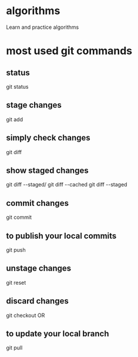 # algorithms
Learn and practice algorithms

# most used git commands
## status
git status

## stage changes
git add <filename>

## simply check changes
git diff <filename>

## show staged changes
git diff --staged/ git diff --cached
git diff --staged <filename>

## commit changes
git commit

## to publish your local commits
git push

## unstage changes
git reset

## discard changes
git checkout <somedir> OR <file>

## to update your local branch
git pull
